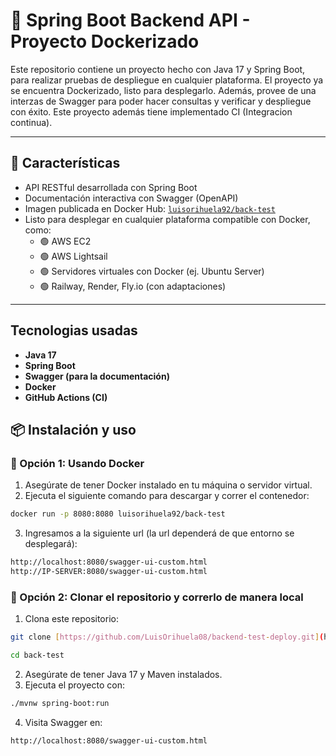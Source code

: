 # 🐳 Spring Boot Backend API - Proyecto Dockerizado
Este repositorio contiene un proyecto hecho con Java 17 y Spring Boot, para realizar pruebas de despliegue en cualquier plataforma. El proyecto ya se encuentra Dockerizado, listo para desplegarlo.
Además, provee de una interzas de Swagger para poder hacer consultas y verificar y despliegue con éxito.
Este proyecto además tiene implementado CI (Integracion continua).

---

## 🚀 Características

- API RESTful desarrollada con Spring Boot
- Documentación interactiva con Swagger (OpenAPI)
- Imagen publicada en Docker Hub: [`luisorihuela92/back-test`](https://hub.docker.com/r/luisorihuela92/back-test)
- Listo para desplegar en cualquier plataforma compatible con Docker, como:
  - 🟢 AWS EC2
  - 🟢 AWS Lightsail
  - 🟢 Servidores virtuales con Docker (ej. Ubuntu Server)
  - 🟢 Railway, Render, Fly.io (con adaptaciones)

---

## Tecnologias usadas
- **Java 17**
- **Spring Boot**
- **Swagger (para la documentación)**
- **Docker**
- **GitHub Actions (CI)**

## 📦 Instalación y uso

### 🔹 Opción 1: Usando Docker

1. Asegúrate de tener Docker instalado en tu máquina o servidor virtual.
2. Ejecuta el siguiente comando para descargar y correr el contenedor:

```bash
docker run -p 8080:8080 luisorihuela92/back-test
```
3. Ingresamos a la siguiente url (la url dependerá de que entorno se desplegará):
   
```bash
http://localhost:8080/swagger-ui-custom.html
http://IP-SERVER:8080/swagger-ui-custom.html
```

### 🔹 Opción 2: Clonar el repositorio y correrlo de manera local
1. Clona este repositorio:
```bash   
git clone [https://github.com/LuisOrihuela08/backend-test-deploy.git](https://github.com/LuisOrihuela08/backend-test-deploy.git)
```
```bash
cd back-test
```

2. Asegúrate de tener Java 17 y Maven instalados.
3. Ejecuta el proyecto con:

```bash
./mvnw spring-boot:run
```

4. Visita Swagger en:
```bash
http://localhost:8080/swagger-ui-custom.html
```
